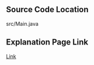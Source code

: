 ## Source Code Location

src/Main.java

## Explanation Page Link

[Link](https://lunareclipse000.wordpress.com/2024/03/02/java%eb%b0%b1%ec%a4%80%ec%b5%9c%ec%86%8c-%ed%9e%99-1927/)